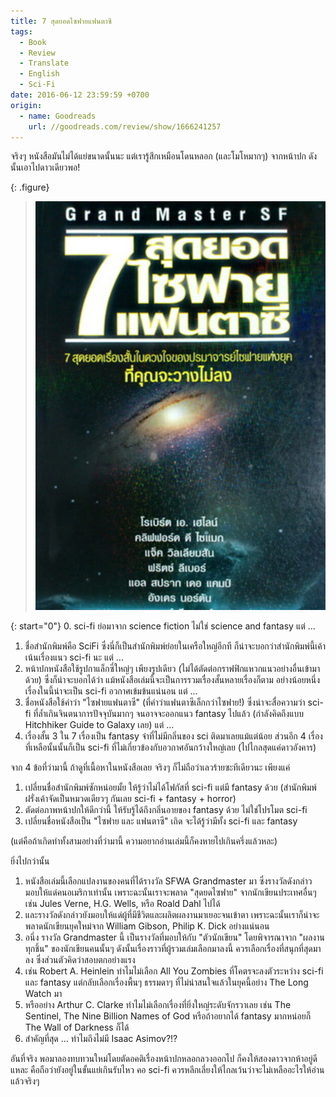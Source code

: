 ```yaml
---
title: 7 สุดยอดไซฟายแฟนตาซี
tags:
  - Book
  - Review
  - Translate
  - English
  - Sci-Fi
date: 2016-06-12 23:59:59 +0700
origin:
  - name: Goodreads
    url: //goodreads.com/review/show/1666241257
---
```


จริงๆ หนังสือมันไม่ได้แย่ขนาดนั้นนะ แต่เรารู้สึกเหมือนโดนหลอก (และโมโหมากๆ) จากหน้าปก ดังนั้นเอาไปดาวเดียวพอ!

{: .figure}
> ![](/images/book/seven-grand-master-sf.jpg)

{: start="0"}
0. sci-fi ย่อมาจาก science fiction ไม่ใช่ science and fantasy แต่ ...
1. ชื่อสำนักพิมพ์คือ SciFi ซึ่งนี่ก็เป็นสำนักพิมพ์ย่อยในเครือใหญ่อีกที ก็น่าจะบอกว่าสำนักพิมพ์นี้เค้าเน้นเรื่องแนว sci-fi นะ แต่ ...
2. หน้าปกหนังสือใช้รูปกาแล็กซี่ใหญ่ๆ เพียงรูปเดียว (ไม่ได้ตัดต่อกราฟฟิกแหวกแนวอย่างอื่นเข้ามาด้วย) ซึ่งก็น่าจะบอกได้ว่า แม้หนังสือเล่มนี้จะเป็นการรวมเรื่องสั้นหลายเรื่องก็ตาม อย่างน้อยหนึ่งเรื่องในนี้น่าจะเป็น sci-fi อวกาศเข้มข้นแน่นอน แต่ ...
3. ชื่อหนังสือใช้คำว่า "ไซฟายแฟนตาซี" (ที่คำว่าแฟนตาซีเล็กกว่าไซฟาย!) ซึ่งน่าจะสื่อความว่า sci-fi ที่ล้ำเกินจินตนาการปัจจุบันมากๆ จนอาจจะออกแนว fantasy ไปแล้ว (กำลังคิดถึงแบบ Hitchhiker Guide to Galaxy เลย) แต่ ...
4. เรื่องสั้น 3 ใน 7 เรื่องเป็น fantasy จ๋าที่ไม่มีกลิ่นของ sci ติดมาเลยแม้แต่น้อย ส่วนอีก 4 เรื่องที่เหลือนั้นนั้นก็เป็น sci-fi ที่ไม่เกี่ยวข้องกับอวกาศอันกว้างใหญ่เลย (ไปไกลสุดแค่ดาวอังคาร)

จาก 4 ข้อที่ว่ามานี้ ถ้าดูที่เนื้อหาในหนังสือเลย จริงๆ ก็ไม่ถือว่าเลวร้ายซะทีเดียวนะ เพียงแค่

1. เปลี่ยนชื่อสำนักพิมพ์ซักหน่อยมั้ย ให้รู้ว่าไม่ได้โฟกัสที่ sci-fi แต่มี fantasy ด้วย (สำนักพิมพ์ฝรั่งเค้าจัดเป็นหมวดเดียวๆ กันเลย sci-fi + fantasy + horror)
2. ตัดต่อภาพหน้าปกให้ดีกว่านี้ ให้รับรู้ได้ถึงกลิ่นอายของ fantasy ด้วย ไม่ใช่โปรโมต sci-fi
3. เปลี่ยนชื่อหนังสือเป็น "ไซฟาย และ แฟนตาซี" เถิด จะได้รู้ว่ามีทั้ง sci-fi และ fantasy

(แต่คือถ้าเกิดทำทั้งสามอย่างที่ว่ามานี้ ความอยากอ่านเล่มนี้ก็คงหายไปเกินครึ่งแล้วหละ)

ยิ่งไปกว่านั้น

1. หนังสือเล่มนี้เลือกแปลงานของคนที่ได้รางวัล SFWA Grandmaster มา ซึ่งรางวัลดังกล่าวมอบให้แด่คนอเมริกาเท่านั้น เพราะฉะนั้นเราจะพลาด "สุดยดไซฟาย" จากนักเขียนประเทศอื่นๆ เช่น Jules Verne, H.G. Wells, หรือ Roald Dahl ไปได้
2. และรางวัลดังกล่าวยังมอบให้แด่ผู้ที่มีชีวิตและผลิตผลงานมาเยอะจนเข้าตา เพราะฉะนั้นเราก็น่าจะพลาดนักเขียนยุคใหม่จาก William Gibson, Philip K. Dick อย่างแน่นอน
3. อนึ่ง รางวัล Grandmaster นี้ เป็นรางวัลที่มอบให้กับ "ตัวนักเขียน" โดยพิจารณาจาก "ผลงานทุกชิ้น" ของนักเขียนคนนั้นๆ ดังนั้นเรื่องราวที่ผู้รวมเล่มเลือกมาลงนี้ ควรเลือกเรื่องที่สนุกที่สุดมาลง ซึ่งส่วนตัวคิดว่าสอบตกอย่างแรง
  1. เช่น Robert A. Heinlein ทำไมไม่เลือก All You Zombies ที่โคตรจะลงตัวระหว่าง sci-fi และ fantasy แต่กลับเลือกเรื่องพื้นๆ ธรรมดาๆ ที่ไม่น่าสนใจแล้วในยุคนี้อย่าง The Long Watch มา
  2. หรืออย่าง Arthur C. Clarke ทำไมไม่เลือกเรื่องที่ยิ่งใหญ่ระดับจักรวาเลย เช่น The Sentinel, The Nine Billion Names of God หรือถ้าอยากได้ fantasy มากหน่อยก็ The Wall of Darkness ก็ได้
  3. สำคัญที่สุด ... ทำไมถึงไม่มี Isaac Asimov?!?

อันที่จริง พอมาลองทบทวนใหม่โดยตัดอคติเรื่องหน้าปกหลอกลวงออกไป ก็คงให้สองดาวจากห้าอยู่ดีแหละ คือถือว่ายังอยู่ในขั้นแย่เกินรับไหว คอ sci-fi ควรหลีกเลี่ยงให้ไกลเว้นว่าจะไม่เหลืออะไรให้อ่านแล้วจริงๆ